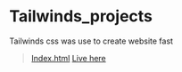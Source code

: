 # Tailwinds_projects
Tailwinds css was use to create website fast
>[Index.html](https://github.com/shreyash00007/Tailwinds_projects/blob/main/index.html)
>[Live here](https://shreyash00007.github.io/Tailwinds_projects/)
